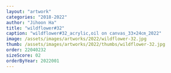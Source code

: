 ```yaml
---
layout: "artwork"
categories: "2018-2022"
author: "Jihoon Ha"
title: "wildflower#32"
caption: "wildflower#32_acrylic,oil on canvas_33×24㎝_2022"
image: /assets/images/artworks/2022/wildflower-32.jpg
thumb: /assets/images/artworks/2022/thumbs/wildflower-32.jpg
order: 22040232
sizeScore: 02
orderByYear: 2022001
---
```

